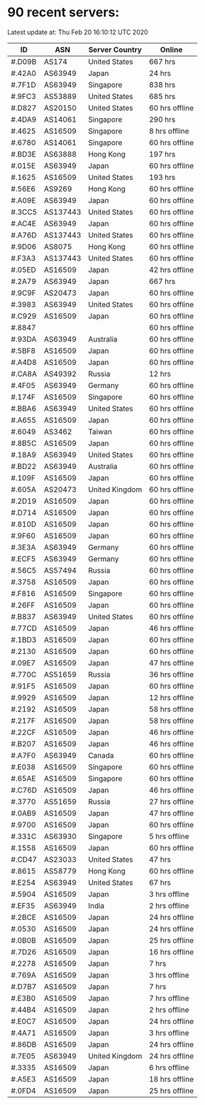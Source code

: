 # 90 recent servers:

Latest update at: Thu Feb 20 16:10:12 UTC 2020

| ID | ASN | Server Country | Online |
| -- | --- | -------------- | ------ |
| #.D09B | AS174 | United States | 667 hrs |
| #.42A0 | AS63949 | Japan | 24 hrs |
| #.7F1D | AS63949 | Singapore | 838 hrs |
| #.9FC3 | AS53889 | United States | 685 hrs |
| #.D827 | AS20150 | United States | 60 hrs offline |
| #.4DA9 | AS14061 | Singapore | 290 hrs |
| #.4625 | AS16509 | Singapore | 8 hrs offline |
| #.6780 | AS14061 | Singapore | 60 hrs offline |
| #.BD3E | AS63888 | Hong Kong | 197 hrs |
| #.015E | AS63949 | Japan | 60 hrs offline |
| #.1625 | AS16509 | United States | 193 hrs |
| #.56E6 | AS9269 | Hong Kong | 60 hrs offline |
| #.A09E | AS63949 | Japan | 60 hrs offline |
| #.3CC5 | AS137443 | United States | 60 hrs offline |
| #.AC4E | AS63949 | Japan | 60 hrs offline |
| #.A76D | AS137443 | United States | 60 hrs offline |
| #.9D06 | AS8075 | Hong Kong | 60 hrs offline |
| #.F3A3 | AS137443 | United States | 60 hrs offline |
| #.05ED | AS16509 | Japan | 42 hrs offline |
| #.2A79 | AS63949 | Japan | 667 hrs |
| #.9C9F | AS20473 | Japan | 60 hrs offline |
| #.3983 | AS63949 | United States | 60 hrs offline |
| #.C929 | AS16509 | Japan | 60 hrs offline |
| #.8847 |  |  | 60 hrs offline |
| #.93DA | AS63949 | Australia | 60 hrs offline |
| #.5BF8 | AS16509 | Japan | 60 hrs offline |
| #.A4D8 | AS16509 | Japan | 60 hrs offline |
| #.CA8A | AS49392 | Russia | 12 hrs |
| #.4F05 | AS63949 | Germany | 60 hrs offline |
| #.174F | AS16509 | Singapore | 60 hrs offline |
| #.BBA6 | AS63949 | United States | 60 hrs offline |
| #.A655 | AS16509 | Japan | 60 hrs offline |
| #.6049 | AS3462 | Taiwan | 60 hrs offline |
| #.8B5C | AS16509 | Japan | 60 hrs offline |
| #.18A9 | AS63949 | United States | 60 hrs offline |
| #.BD22 | AS63949 | Australia | 60 hrs offline |
| #.109F | AS16509 | Japan | 60 hrs offline |
| #.605A | AS20473 | United Kingdom | 60 hrs offline |
| #.2D19 | AS16509 | Japan | 60 hrs offline |
| #.D714 | AS16509 | Japan | 60 hrs offline |
| #.810D | AS16509 | Japan | 60 hrs offline |
| #.9F60 | AS16509 | Japan | 60 hrs offline |
| #.3E3A | AS63949 | Germany | 60 hrs offline |
| #.ECF5 | AS63949 | Germany | 60 hrs offline |
| #.56C5 | AS57494 | Russia | 60 hrs offline |
| #.3758 | AS16509 | Japan | 60 hrs offline |
| #.F816 | AS16509 | Singapore | 60 hrs offline |
| #.26FF | AS16509 | Japan | 60 hrs offline |
| #.B837 | AS63949 | United States | 60 hrs offline |
| #.77CD | AS16509 | Japan | 46 hrs offline |
| #.1BD3 | AS16509 | Japan | 60 hrs offline |
| #.2130 | AS16509 | Japan | 60 hrs offline |
| #.09E7 | AS16509 | Japan | 47 hrs offline |
| #.770C | AS51659 | Russia | 36 hrs offline |
| #.91F5 | AS16509 | Japan | 60 hrs offline |
| #.9929 | AS16509 | Japan | 12 hrs offline |
| #.2192 | AS16509 | Japan | 58 hrs offline |
| #.217F | AS16509 | Japan | 58 hrs offline |
| #.22CF | AS16509 | Japan | 46 hrs offline |
| #.B207 | AS16509 | Japan | 46 hrs offline |
| #.A7F0 | AS63949 | Canada | 60 hrs offline |
| #.E038 | AS16509 | Singapore | 60 hrs offline |
| #.65AE | AS16509 | Singapore | 60 hrs offline |
| #.C76D | AS16509 | Japan | 46 hrs offline |
| #.3770 | AS51659 | Russia | 27 hrs offline |
| #.0AB9 | AS16509 | Japan | 47 hrs offline |
| #.9700 | AS16509 | Japan | 60 hrs offline |
| #.331C | AS63930 | Singapore | 5 hrs offline |
| #.1558 | AS16509 | Japan | 60 hrs offline |
| #.CD47 | AS23033 | United States | 47 hrs |
| #.8615 | AS58779 | Hong Kong | 60 hrs offline |
| #.E254 | AS63949 | United States | 67 hrs |
| #.5904 | AS16509 | Japan | 3 hrs offline |
| #.EF35 | AS63949 | India | 2 hrs offline |
| #.2BCE | AS16509 | Japan | 24 hrs offline |
| #.0530 | AS16509 | Japan | 24 hrs offline |
| #.0B0B | AS16509 | Japan | 25 hrs offline |
| #.7D26 | AS16509 | Japan | 16 hrs offline |
| #.2278 | AS16509 | Japan | 7 hrs |
| #.769A | AS16509 | Japan | 3 hrs offline |
| #.D7B7 | AS16509 | Japan | 7 hrs |
| #.E3B0 | AS16509 | Japan | 7 hrs offline |
| #.44B4 | AS16509 | Japan | 2 hrs offline |
| #.E0C7 | AS16509 | Japan | 24 hrs offline |
| #.4A71 | AS16509 | Japan | 3 hrs offline |
| #.86DB | AS16509 | Japan | 24 hrs offline |
| #.7E05 | AS63949 | United Kingdom | 24 hrs offline |
| #.3335 | AS16509 | Japan | 6 hrs offline |
| #.A5E3 | AS16509 | Japan | 18 hrs offline |
| #.0FD4 | AS16509 | Japan | 25 hrs offline |


